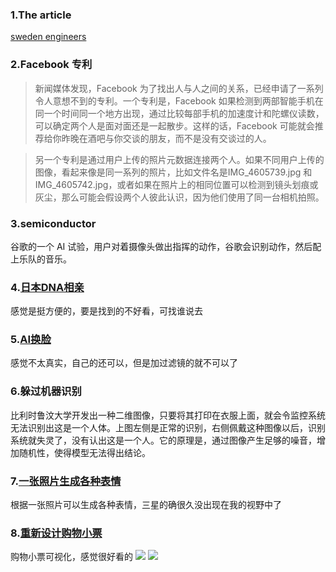 ### 1.The article
[sweden engineers](http://hongchao.me/living-and-working-in-sweden-as-engineers)

### 2.Facebook 专利
>新闻媒体发现，Facebook 为了找出人与人之间的关系，已经申请了一系列令人意想不到的专利。一个专利是，Facebook 如果检测到两部智能手机在同一个时间同一个地方出现，通过比较每部手机的加速度计和陀螺仪读数，可以确定两个人是面对面还是一起散步。这样的话，Facebook 可能就会推荐给你昨晚在酒吧与你交谈的朋友，而不是没有交谈过的人。

>另一个专利是通过用户上传的照片元数据连接两个人。如果不同用户上传的图像，看起来像是同一系列的照片，比如文件名是IMG_4605739.jpg 和 IMG_4605742.jpg，或者如果在照片上的相同位置可以检测到镜头划痕或灰尘，那么可能会假设两个人彼此认识，因为他们使用了同一台相机拍照。

### 3.semiconductor
谷歌的一个 AI 试验，用户对着摄像头做出指挥的动作，谷歌会识别动作，然后配上乐队的音乐。

### 4.[日本DNA相亲](https://m2.people.cn/r/MV8wXzEyMzQwNTM2XzIwNDU3NV8xNTUwNDg0MzIx)
感觉是挺方便的，要是找到的不好看，可找谁说去

### 5.[AI换脸](https://havetheyfaked.me/)
感觉不太真实，自己的还可以，但是加过滤镜的就不可以了

### 6.躲过机器识别
比利时鲁汶大学开发出一种二维图像，只要将其打印在衣服上面，就会令监控系统无法识别出这是一个人体。上图左侧是正常的识别，右侧佩戴这种图像以后，识别系统就失灵了，没有认出这是一个人。它的原理是，通过图像产生足够的噪音，增加随机性，使得模型无法得出结论。

### 7.[一张照片生成各种表情](https://www.cnet.com/news/samsung-ai-deepfake-can-fabricate-a-video-of-you-from-a-single-photo-mona-lisa-cheapfake-dumbfake/)
根据一张照片可以生成各种表情，三星的确很久没出现在我的视野中了

### 8.[重新设计购物小票](https://www.fastcompany.com/90347782/the-humble-receipt-gets-a-brilliant-redesign)
购物小票可视化，感觉很好看的
![](https://camo.githubusercontent.com/627456ca526da54ed6df9f0bdb4262c6f6c2cd86/68747470733a2f2f7777772e77616e67626173652e636f6d2f626c6f67696d672f61737365742f3230313930362f6267323031393036313430332e6a7067)
![](https://camo.githubusercontent.com/d8a94312808dc1f1ee5b7f5b8f73850365f1531b/68747470733a2f2f7777772e77616e67626173652e636f6d2f626c6f67696d672f61737365742f3230313930362f6267323031393036313430342e6a7067)
